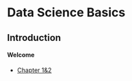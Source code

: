 # Data Science Basics

## Introduction
#### Welcome

* [Chapter 1&2](https://nbviewer.jupyter.org/github/willienicol/Biochemical-engineering-notes/blob/master/Chapter%201_2/Chapter%201_%202.ipynb)